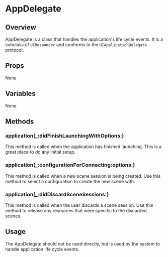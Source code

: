 # AppDelegate

## Overview
AppDelegate is a class that handles the application's life cycle events. It is a subclass of `UIResponder` and conforms to the `UIApplicationDelegate` protocol. 

## Props
None 

## Variables
None

## Methods 

### application(_:didFinishLaunchingWithOptions:)
This method is called when the application has finished launching. This is a great place to do any initial setup. 

### application(_:configurationForConnecting:options:)
This method is called when a new scene session is being created. Use this method to select a configuration to create the new scene with.

### application(_:didDiscardSceneSessions:)
This method is called when the user discards a scene session. Use this method to release any resources that were specific to the discarded scenes. 

## Usage
The AppDelegate should not be used directly, but is used by the system to handle application life cycle events.
